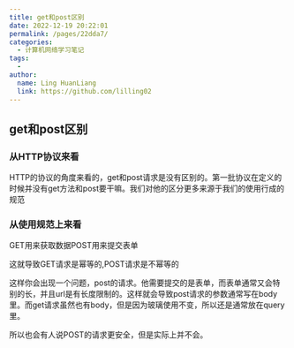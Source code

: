 ```yaml
---
title: get和post区别
date: 2022-12-19 20:22:01
permalink: /pages/22dda7/
categories:
  - 计算机网络学习笔记
tags:
  - 
author: 
  name: Ling HuanLiang
  link: https://github.com/lilling02
---
```

## get和post区别

### 从HTTP协议来看

HTTP的协议的角度来看的，get和post请求是没有区别的。第一批协议在定义的时候并没有get方法和post要干嘛。我们对他的区分更多来源于我们的使用行成的规范

### 从使用规范上来看

GET用来获取数据POST用来提交表单

这就导致GET请求是幂等的,POST请求是不幂等的

这样你会出现一个问题，post的请求。他需要提交的是表单，而表单通常又会特别的长，并且url是有长度限制的。这样就会导致post请求的参数通常写在body里。而get请求虽然也有body，但是因为玻璃使用不变，所以还是通常放在query里。

所以也会有人说POST的请求更安全，但是实际上并不会。
